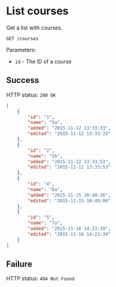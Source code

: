 # List courses

Get a list with courses.

```
GET /courses
```

Parameters:

- `id` - The ID of a course

## Success

HTTP status: `200 OK`

```json
[
    {
        "id": "1",
        "name": "5a",
        "added": "2015-11-12 13:33:33",
        "edited": "2015-11-12 13:33:33"
    },
    {
        "id": "2",
        "name": "5b",
        "added": "2015-11-12 13:33:53",
        "edited": "2015-11-12 13:33:53"
    },
    {
        "id": "4",
        "name": "6a",
        "added": "2015-11-15 10:48:36",
        "edited": "2015-11-15 10:49:06"
    },
    {
        "id": "5",
        "name": "7a",
        "added": "2015-11-16 14:23:39",
        "edited": "2015-11-16 14:23:39"
    }
]
```

## Failure

HTTP status: `404 Not Found`
